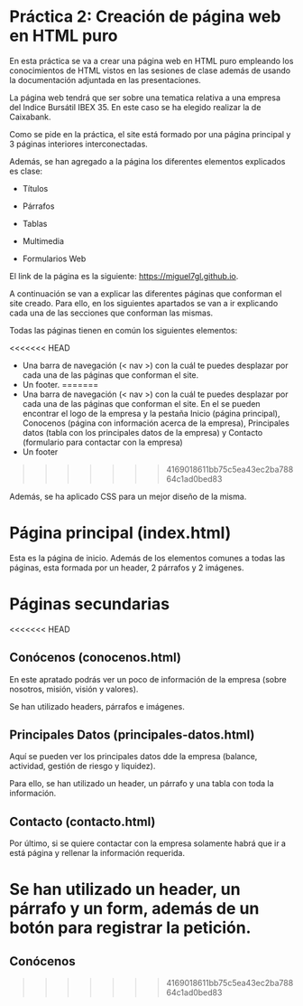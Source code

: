 # Práctica 2: Creación de página web en HTML puro

En esta práctica se va a crear una página web en HTML puro empleando los conocimientos de HTML vistos en las sesiones de clase además de usando la documentación adjuntada en las presentaciones.

La página web tendrá que ser sobre una tematica relativa a una empresa del Indice Bursátil IBEX 35. En este caso se ha elegido realizar la de Caixabank.

Como se pide en la práctica, el site está formado por una página principal y 3 páginas interiores interconectadas.

Además, se han agregado a la página los diferentes elementos explicados es clase:

- Títulos

- Párrafos

- Tablas

- Multimedia

- Formularios Web

El link de la página es la siguiente: https://miguel7gl.github.io.  

A continuación se van a explicar las diferentes páginas que conforman el site creado. Para ello, en los siguientes apartados se van a ir explicando cada una de las secciones que conforman las mismas.

Todas las páginas tienen en común los siguientes elementos:

<<<<<<< HEAD
- Una barra de navegación (< nav >) con la cuál te puedes desplazar por cada una de las páginas que conforman el site.
- Un footer.
=======
- Una barra de navegación (< nav >) con la cuál te puedes desplazar por cada una de las páginas que conforman el site. En el se pueden encontrar el logo de la empresa y la pestaña Inicio (página principal), Conocenos (página con información acerca de la empresa), Principales datos (tabla con los principales datos de la empresa) y Contacto (formulario para contactar con la empresa)
- Un footer
>>>>>>> 4169018611bb75c5ea43ec2ba78864c1ad0bed83

Además, se ha aplicado CSS para un mejor diseño de la misma.

# Página principal (index.html)

Esta es la página de inicio. Además de los elementos comunes a todas las páginas, esta formada por un header, 2 párrafos y 2 imágenes.

# Páginas secundarias

<<<<<<< HEAD
## Conócenos (conocenos.html)

En este apratado podrás ver un poco de información de la empresa (sobre nosotros, misión, visión y valores).

Se han utilizado headers, párrafos e imágenes.

## Principales Datos (principales-datos.html)

Aquí se pueden ver los principales datos dde la empresa (balance, actividad, gestión de riesgo y liquidez).

Para ello, se han utilizado un header, un párrafo y una tabla con toda la información.

## Contacto (contacto.html)

Por último, si se quiere contactar con la empresa solamente habrá que ir a está página y rellenar la información requerida.

Se han utilizado un header, un párrafo y un form, además de un botón para registrar la petición.
=======
## Conócenos
>>>>>>> 4169018611bb75c5ea43ec2ba78864c1ad0bed83
